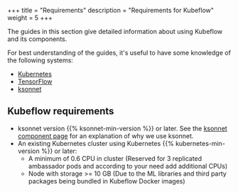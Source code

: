 +++
title = "Requirements"
description = "Requirements for Kubeflow"
weight = 5
+++

The guides in this section give detailed information about using Kubeflow and 
its components.

For best understanding of the guides, it's useful to have some knowledge of
the following systems:

* [Kubernetes](https://kubernetes.io/docs/tutorials/kubernetes-basics/)
* [TensorFlow](https://www.tensorflow.org/get_started/)
* [ksonnet](https://ksonnet.io/docs/tutorial)

## Kubeflow requirements

 * ksonnet version {{% ksonnet-min-version %}} or later. See the [ksonnet component page](/docs/components/ksonnet/) for an explanation of why we use ksonnet.
 * An existing Kubernetes cluster using Kubernetes {{% kubernetes-min-version %}} or later:
   * A minimum of 0.6 CPU in cluster (Reserved for 3 replicated ambassador pods and according to your need add additional CPUs)
   * Node with storage >= 10 GB (Due to the ML libraries and third party packages being bundled in Kubeflow Docker images)



